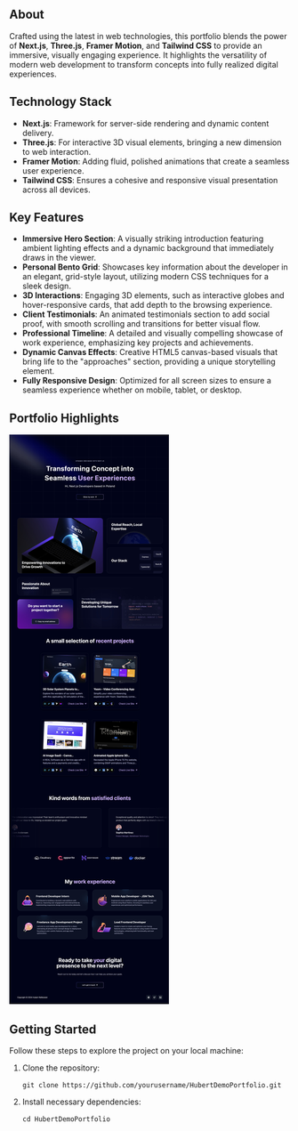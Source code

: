 <h2>About</h2>
<p>Crafted using the latest in web technologies, this portfolio blends the power of <strong>Next.js</strong>, <strong>Three.js</strong>, <strong>Framer Motion</strong>, and <strong>Tailwind CSS</strong> to provide an immersive, visually engaging experience. It highlights the versatility of modern web development to transform concepts into fully realized digital experiences.</p>

<h2>Technology Stack</h2>
<ul>
    <li><strong>Next.js</strong>: Framework for server-side rendering and dynamic content delivery.</li>
    <li><strong>Three.js</strong>: For interactive 3D visual elements, bringing a new dimension to web interaction.</li>
    <li><strong>Framer Motion</strong>: Adding fluid, polished animations that create a seamless user experience.</li>
    <li><strong>Tailwind CSS</strong>: Ensures a cohesive and responsive visual presentation across all devices.</li>
</ul>

<h2>Key Features</h2>
<ul>
    <li><strong>Immersive Hero Section</strong>: A visually striking introduction featuring ambient lighting effects and a dynamic background that immediately draws in the viewer.</li>
    <li><strong>Personal Bento Grid</strong>: Showcases key information about the developer in an elegant, grid-style layout, utilizing modern CSS techniques for a sleek design.</li>
    <li><strong>3D Interactions</strong>: Engaging 3D elements, such as interactive globes and hover-responsive cards, that add depth to the browsing experience.</li>
    <li><strong>Client Testimonials</strong>: An animated testimonials section to add social proof, with smooth scrolling and transitions for better visual flow.</li>
    <li><strong>Professional Timeline</strong>: A detailed and visually compelling showcase of work experience, emphasizing key projects and achievements.</li>
    <li><strong>Dynamic Canvas Effects</strong>: Creative HTML5 canvas-based visuals that bring life to the "approaches" section, providing a unique storytelling element.</li>
    <li><strong>Fully Responsive Design</strong>: Optimized for all screen sizes to ensure a seamless experience whether on mobile, tablet, or desktop.</li>
</ul>

<h2>Portfolio Highlights</h2>
<img src="/public/scr.jpeg" alt="Hubert's Creative Portfolio Screenshot">

<h2>Getting Started</h2>
<p>Follow these steps to explore the project on your local machine:</p>
<ol>
    <li>Clone the repository:</li>
    <pre><code>git clone https://github.com/yourusername/HubertDemoPortfolio.git</code></pre>
    <li>Install necessary dependencies:</li>
    <pre><code>cd HubertDemoPortfolio

